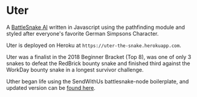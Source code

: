 # Uter

A [BattleSnake AI](https://battlesnake.io) written in Javascript using the pathfinding module and styled after everyone's favorite German Simpsons Character. 

Uter is deployed on Heroku at `https://uter-the-snake.herokuapp.com`.

Uter was a finalist in the 2018 Beginner Bracket (Top 8), was one of only 3 snakes to defeat the RedBrick bounty snake and finished third against the WorkDay bounty snake in a longest survivor challenge.

Uther began life using the SendWithUs battlesnake-node boilerplate, and updated version can be [found here](https://github.com/sendwithus/battlesnake-node).
